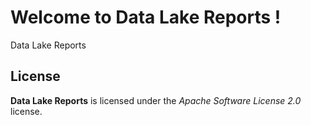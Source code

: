 # Welcome to Data Lake Reports !


Data Lake Reports



## License

**Data Lake Reports** is licensed under the *Apache Software License 2.0* license.
